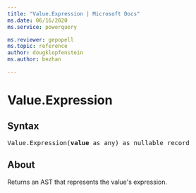 ```yaml
---
title: "Value.Expression | Microsoft Docs"
ms.date: 06/16/2020
ms.service: powerquery

ms.reviewer: gepopell
ms.topic: reference
author: dougklopfenstein
ms.author: bezhan

---
```

# Value.Expression

## Syntax

<pre>
Value.Expression(<b>value</b> as any) as nullable record
</pre>
  
## About  
Returns an AST that represents the value's expression.

